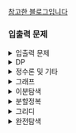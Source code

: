 [참고한 블로그입니다](https://plzrun.tistory.com/entry/%EC%95%8C%EA%B3%A0%EB%A6%AC%EC%A6%98-%EB%AC%B8%EC%A0%9C%ED%92%80%EC%9D%B4PS-%EC%8B%9C%EC%9E%91%ED%95%98%EA%B8%B0)

### 입출력 문제
<details>
<summary>입출력 문제</summary>

- [x] https://www.acmicpc.net/problem/557 (DROP 문제 없어짐)
- [x] https://www.acmicpc.net/problem/1000
- [ ] https://www.acmicpc.net/problem/2558
- [ ] https://www.acmicpc.net/problem/10950
- [ ] https://www.acmicpc.net/problem/10951
- [ ] https://www.acmicpc.net/problem/10952
- [ ] https://www.acmicpc.net/problem/10953
- [ ] https://www.acmicpc.net/problem/11021
- [ ] https://www.acmicpc.net/problem/11022
- [ ] https://www.acmicpc.net/problem/11718
- [ ] https://www.acmicpc.net/problem/11719
- [ ] https://www.acmicpc.net/problem/11720
- [ ] https://www.acmicpc.net/problem/11721
- [ ] https://www.acmicpc.net/problem/2741
- [ ] https://www.acmicpc.net/problem/2742
- [ ] https://www.acmicpc.net/problem/2739
- [ ] https://www.acmicpc.net/problem/1924
- [ ] https://www.acmicpc.net/problem/8393
- [ ] https://www.acmicpc.net/problem/10818
- [ ] https://www.acmicpc.net/problem/2438
- [ ] https://www.acmicpc.net/problem/2439
- [ ] https://www.acmicpc.net/problem/2440
- [ ] https://www.acmicpc.net/problem/2441
- [ ] https://www.acmicpc.net/problem/2442
- [ ] https://www.acmicpc.net/problem/2445
- [ ] https://www.acmicpc.net/problem/2522
- [ ] https://www.acmicpc.net/problem/2446
- [ ] https://www.acmicpc.net/problem/10991
- [ ] https://www.acmicpc.net/problem/10992
</details>

<details>
<summary>DP</summary>

- [ ] https://www.acmicpc.net/problem/1463
- [ ] https://www.acmicpc.net/problem/11726
- [ ] https://www.acmicpc.net/problem/11727
- [ ] https://www.acmicpc.net/problem/9095
- [ ] https://www.acmicpc.net/problem/10844
- [ ] https://www.acmicpc.net/problem/11057
- [ ] https://www.acmicpc.net/problem/2193
- [ ] https://www.acmicpc.net/problem/9465
- [ ] https://www.acmicpc.net/problem/2156
- [ ] https://www.acmicpc.net/problem/11053
- [ ] https://www.acmicpc.net/problem/11055
- [ ] https://www.acmicpc.net/problem/11722
- [ ] https://www.acmicpc.net/problem/11054
- [ ] https://www.acmicpc.net/problem/1912
- [ ] https://www.acmicpc.net/problem/2579
- [ ] https://www.acmicpc.net/problem/1699
- [ ] https://www.acmicpc.net/problem/2133
- [ ] https://www.acmicpc.net/problem/9461
- [ ] https://www.acmicpc.net/problem/2225
- [ ] https://www.acmicpc.net/problem/2011
- [ ] https://www.acmicpc.net/problem/11052
</details>

<details>
<summary>정수론 및 기타</summary>

- [ ] https://www.acmicpc.net/problem/2751
- [ ] https://www.acmicpc.net/problem/11650
- [ ] https://www.acmicpc.net/problem/11651
- [ ] https://www.acmicpc.net/problem/10814
- [ ] https://www.acmicpc.net/problem/10825
- [ ] https://www.acmicpc.net/problem/10989
- [ ] https://www.acmicpc.net/problem/11652
- [ ] https://www.acmicpc.net/problem/11004
- [ ] https://www.acmicpc.net/problem/10828
- [ ] https://www.acmicpc.net/problem/9012
- [ ] https://www.acmicpc.net/problem/10799
- [ ] https://www.acmicpc.net/problem/10845
- [ ] https://www.acmicpc.net/problem/10866
- [ ] https://www.acmicpc.net/problem/10808
- [ ] https://www.acmicpc.net/problem/10809
- [ ] https://www.acmicpc.net/problem/10820
- [ ] https://www.acmicpc.net/problem/2743
- [ ] https://www.acmicpc.net/problem/11655
- [ ] https://www.acmicpc.net/problem/10824
- [ ] https://www.acmicpc.net/problem/11656
- [ ] https://www.acmicpc.net/problem/1406
- [ ] https://www.acmicpc.net/problem/1158
- [ ] https://www.acmicpc.net/problem/1168
- [ ] https://www.acmicpc.net/problem/10430
- [ ] https://www.acmicpc.net/problem/2609
- [ ] https://www.acmicpc.net/problem/1934
- [ ] https://www.acmicpc.net/problem/1850
- [ ] https://www.acmicpc.net/problem/9613
- [ ] https://www.acmicpc.net/problem/11005
- [ ] https://www.acmicpc.net/problem/2745
- [ ] https://www.acmicpc.net/problem/1373
- [ ] https://www.acmicpc.net/problem/1212
- [ ] https://www.acmicpc.net/problem/2089
- [ ] https://www.acmicpc.net/problem/11576
- [ ] https://www.acmicpc.net/problem/1978
- [ ] https://www.acmicpc.net/problem/1929
- [ ] https://www.acmicpc.net/problem/6588
- [ ] https://www.acmicpc.net/problem/11653
- [ ] https://www.acmicpc.net/problem/10872
- [ ] https://www.acmicpc.net/problem/1676
- [ ] https://www.acmicpc.net/problem/2004

</details>


<details>
<summary>그래프</summary>

- [ ] https://www.acmicpc.net/problem/1260
- [ ] https://www.acmicpc.net/problem/11724
- [ ] https://www.acmicpc.net/problem/1707
- [ ] https://www.acmicpc.net/problem/10451
- [ ] https://www.acmicpc.net/problem/2331
- [ ] https://www.acmicpc.net/problem/9466
- [ ] https://www.acmicpc.net/problem/2667
- [ ] https://www.acmicpc.net/problem/4963
- [ ] https://www.acmicpc.net/problem/7576
- [ ] https://www.acmicpc.net/problem/2178
- [ ] https://www.acmicpc.net/problem/2146
- [ ] https://www.acmicpc.net/problem/1991
- [ ] https://www.acmicpc.net/problem/11725
- [ ] https://www.acmicpc.net/problem/1167
- [ ] https://www.acmicpc.net/problem/1967

</details>

<details>
<summary>이분탐색</summary>

- [ ] https://www.acmicpc.net/problem/1654
- [ ] https://www.acmicpc.net/problem/2805
- [ ] https://www.acmicpc.net/problem/2110
- [ ] https://www.acmicpc.net/problem/10815
- [ ] https://www.acmicpc.net/problem/10816
- [ ] https://www.acmicpc.net/problem/11662
</details>

<details>
<summary>분할정복</summary>

- [ ] https://www.acmicpc.net/problem/11728
- [ ] https://www.acmicpc.net/problem/1780
- [ ] https://www.acmicpc.net/problem/11729
- [ ] https://www.acmicpc.net/problem/1992
- [ ] https://www.acmicpc.net/problem/2447
- [ ] https://www.acmicpc.net/problem/2448
- [ ] https://www.acmicpc.net/problem/1517
- [ ] https://www.acmicpc.net/problem/2261
</details>

<details>
<summary>그리디</summary>

- [ ] https://www.acmicpc.net/problem/11047
- [ ] https://www.acmicpc.net/problem/2875
- [ ] https://www.acmicpc.net/problem/10610
- [ ] https://www.acmicpc.net/problem/1783
- [ ] https://www.acmicpc.net/problem/1931
- [ ] https://www.acmicpc.net/problem/11399
- [ ] https://www.acmicpc.net/problem/2873
- [ ] https://www.acmicpc.net/problem/1744
</details>

<details>
<summary>완전탐색</summary>

- [ ] https://www.acmicpc.net/problem/1476
- [ ] https://www.acmicpc.net/problem/1107
- [ ] https://www.acmicpc.net/problem/1451
- [ ] https://www.acmicpc.net/problem/9095
- [ ] https://www.acmicpc.net/problem/10819
- [ ] https://www.acmicpc.net/problem/10971
- [ ] https://www.acmicpc.net/problem/1697
- [ ] https://www.acmicpc.net/problem/1963
- [ ] https://www.acmicpc.net/problem/9019
- [ ] https://www.acmicpc.net/problem/1525
- [ ] https://www.acmicpc.net/problem/2251
- [ ] https://www.acmicpc.net/problem/2186
- [ ] https://www.acmicpc.net/problem/3108
- [ ] https://www.acmicpc.net/problem/1759
- [ ] https://www.acmicpc.net/problem/2580
- [ ] https://www.acmicpc.net/problem/1987
- [ ] https://www.acmicpc.net/problem/6603
- [ ] https://www.acmicpc.net/problem/1182
- [ ] https://www.acmicpc.net/problem/2003
- [ ] https://www.acmicpc.net/problem/1806
- [ ] https://www.acmicpc.net/problem/1644
- [ ] https://www.acmicpc.net/problem/1261
- [ ] https://www.acmicpc.net/problem/1208
- [ ] https://www.acmicpc.net/problem/7453
- [ ] https://www.acmicpc.net/problem/2632
- [ ] https://www.acmicpc.net/problem/2143
</details>